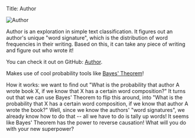 Title: Author

![Author](http://wanganzhou.com/images/author/screenshot.png)

Author is an exploration in simple text classification. It figures out an author's unique "word signature", which is the distribution of word frequencies in their writing. Based on this, it can take any piece of writing and figure out who wrote it!

You can check it out on GitHub: [Author](https://github.com/qema/author).

Makes use of cool probability tools like [Bayes' Theorem](http://betterexplained.com/articles/an-intuitive-and-short-explanation-of-bayes-theorem/)!

How it works: we want to find out "What is the probability that author A wrote book X, if we know that X has a certain word composition?" It turns out that we can use Bayes' Theorem to flip this around, into "What is the probability that X has a certain word composition, if we know that author A wrote the book?" Well, since we know the authors' "word signatures", we already know how to do that -- all we have to do is tally up words! It seems like Bayes' Theorem has the power to reverse causation! What will you do with your new superpower?
